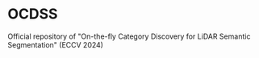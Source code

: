 # OCDSS
Official repository of "On-the-fly Category Discovery for LiDAR Semantic Segmentation" (ECCV 2024)
